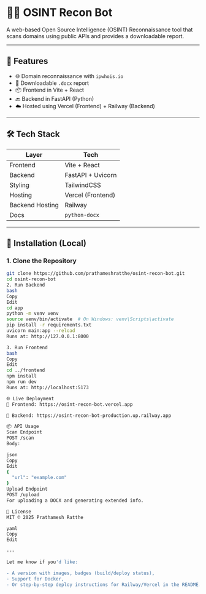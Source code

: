 # 🕵️‍♂️ OSINT Recon Bot

A web-based Open Source Intelligence (OSINT) Reconnaissance tool that scans domains using public APIs and provides a downloadable report.

---

## 🚀 Features

- 🌐 Domain reconnaissance with `ipwhois.io`
- 📄 Downloadable `.docx` report
- 📦 Frontend in Vite + React
- 🔙 Backend in FastAPI (Python)
- ☁️ Hosted using Vercel (Frontend) + Railway (Backend)

---

## 🛠️ Tech Stack

| Layer     | Tech                      |
|-----------|---------------------------|
| Frontend  | Vite + React              |
| Backend   | FastAPI + Uvicorn         |
| Styling   | TailwindCSS               |
| Hosting   | Vercel (Frontend)         |
| Backend Hosting | Railway             |
| Docs      | `python-docx`             |

---

## 🔧 Installation (Local)

### 1. Clone the Repository

```bash
git clone https://github.com/prathameshratthe/osint-recon-bot.git
cd osint-recon-bot
2. Run Backend
bash
Copy
Edit
cd app
python -m venv venv
source venv/bin/activate  # On Windows: venv\Scripts\activate
pip install -r requirements.txt
uvicorn main:app --reload
Runs at: http://127.0.0.1:8000

3. Run Frontend
bash
Copy
Edit
cd ../frontend
npm install
npm run dev
Runs at: http://localhost:5173

🌐 Live Deployment
🔗 Frontend: https://osint-recon-bot.vercel.app

🔗 Backend: https://osint-recon-bot-production.up.railway.app

📦 API Usage
Scan Endpoint
POST /scan
Body:

json
Copy
Edit
{
  "url": "example.com"
}
Upload Endpoint
POST /upload
For uploading a DOCX and generating extended info.

📄 License
MIT © 2025 Prathamesh Ratthe

yaml
Copy
Edit

---

Let me know if you'd like:

- A version with images, badges (build/deploy status),
- Support for Docker,
- Or step-by-step deploy instructions for Railway/Vercel in the README.
